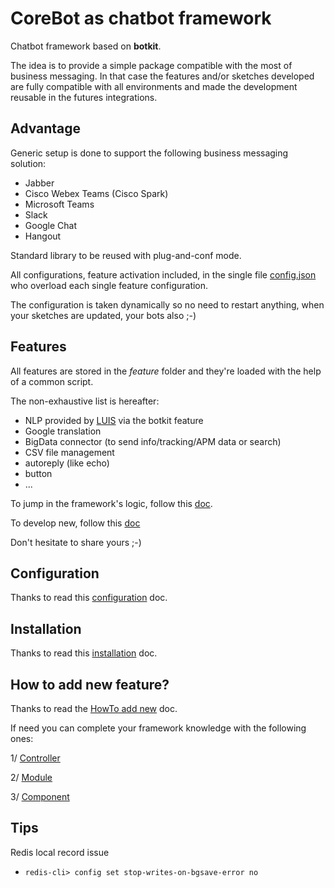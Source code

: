 # CoreBot as chatbot framework
Chatbot framework based on **botkit**.

The idea is to provide a simple package compatible with the most of business messaging.
In that case the features and/or sketches developed are fully compatible
with all environments and made the development reusable in the futures integrations.

## Advantage
Generic setup is done to support the following business messaging solution:
- Jabber
- Cisco Webex Teams (Cisco Spark)
- Microsoft Teams
- Slack
- Google Chat
- Hangout

Standard library to be reused with plug-and-conf mode.

All configurations, feature activation included, in the single file
[config.json](app/config.json) who overload each single feature
configuration.

The configuration is taken dynamically so no need to restart anything,
when your sketches are updated, your bots also ;-)

## Features
All features are stored in the *feature* folder and they're loaded
with the help of a common script.

The non-exhaustive list is hereafter:
- NLP provided by [LUIS](https://botkit.ai/docs/readme-middlewares.html) via the botkit feature
- Google translation
- BigData connector (to send info/tracking/APM data or search)
- CSV file management
- autoreply (like echo)
- button
- ...

To jump in the framework's logic, follow this [doc](doc/logic.md).

To develop new, follow this [doc](./doc/add_new.md)

Don't hesitate to share yours ;-)

## Configuration
Thanks to read this [configuration](./doc/configuration.md) doc.

## Installation
Thanks to read this [installation](./doc/installation.md) doc.

## How to add new feature?
Thanks to read the [HowTo add new](./doc/add_new.md) doc.

If need you can complete your framework knowledge with the following
ones:

1/ [Controller](./doc/controller.md)

2/ [Module](./doc/module.md)

3/ [Component](./doc/component.md)

## Tips
Redis local record issue
- `redis-cli> config set stop-writes-on-bgsave-error no`

